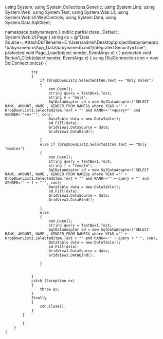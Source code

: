 using System;
using System.Collections.Generic;
using System.Linq;
using System.Web;
using System.Text;
using System.Web.UI;
using System.Web.UI.WebControls;
using System.Data;
using System.Data.SqlClient;

namespace babynamepro
{
    public partial class _Default : System.Web.UI.Page
    {
        string cs = @"Data Source=.;AttachDbFilename=C:\Users\admin\Desktop\project\babynamepro\babynamepro\App_Data\babynamedb.mdf;Integrated Security=True";
        protected void Page_Load(object sender, EventArgs e)
        {
        }
        protected void Button1_Click(object sender, EventArgs e)
        {
            using (SqlConnection con = new SqlConnection(cs))
            {
                
                
                try
                {
                    if (DropDownList2.SelectedItem.Text == "Only males")
                    {
                        con.Open();
                        string query = TextBox1.Text;
                        string m = "male";
                        SqlDataAdapter sd = new SqlDataAdapter("SELECT RANK, AMOUNT, NAME , GENDER FROM NAMES$ where YEAR ='" + DropDownList1.SelectedItem.Text + "' and RANK<='"+query+"' and GENDER='"+m+"'", con);
                        DataTable data = new DataTable();
                        sd.Fill(data);
                        GridView1.DataSource = data;
                        GridView1.DataBind();
                        
                    }
                    else if (DropDownList2.SelectedItem.Text == "Only females")
                    {
                        con.Open();
                        string query = TextBox1.Text;
                        string f = "female";
                        SqlDataAdapter sd = new SqlDataAdapter("SELECT RANK, AMOUNT, NAME , GENDER FROM NAMES$ where YEAR ='" + DropDownList1.SelectedItem.Text + "' and RANK<='" + query + "' and GENDER='" + f + "'", con);
                        DataTable data = new DataTable();
                        sd.Fill(data);
                        GridView1.DataSource = data;
                        GridView1.DataBind();
                        
                    }
                    else
                    {
                        con.Open();
                        string query = TextBox1.Text;
                        SqlDataAdapter sd = new SqlDataAdapter("SELECT RANK, AMOUNT, NAME , GENDER FROM NAMES$ where YEAR ='" + DropDownList1.SelectedItem.Text + "' and RANK<='" + query + "'", con);
                        DataTable data = new DataTable();
                        sd.Fill(data);
                        GridView1.DataSource = data;
                        GridView1.DataBind();
                        
                    }

               
                }
                catch (Exception ex)
                {
                    throw ex;
                }
                finally
                {
                    con.Close();
                }
            }
            
            }
        }
    }


